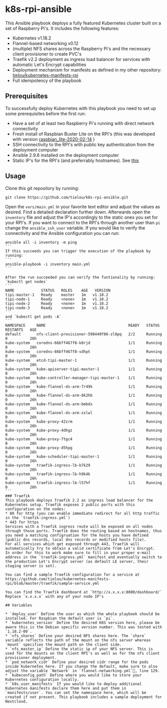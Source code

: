 # k8s-rpi-ansible
This Ansible playbook deploys a fully featured Kubernetes cluster built on a set of Raspberry Pi's.
It includes the following features:
* Kubernetes v1.18.2
* Flannel-based networking v0.12
* (multiple) NFS shares across the Raspberry Pi's and the necessary client provisioner to create PVC's
* Traefik v2.2 deployment as ingress load balancer for services with automatic Let's Encrypt capabilities
* Deployment mechanism for manifests as defined in my other repository: [tielou/kubernetes-manifests-rpi](https://github.com/tielou/kubernetes-manifests-rpi)
* Full idempotency of the playbook

## Prerequisites
To successfully deploy Kubernetes with this playbook you need to set up some prerequisites before the first run:
* Have a set of at least two Raspberry Pi's running with direct network connectivity
* Fresh install of Raspbian Buster Lite on the RPI's (this was developed with version [raspbian_lite-2020-02-14](http://downloads.raspberrypi.org/raspbian_lite/images/raspbian_lite-2020-02-14/2020-02-13-raspbian-buster-lite.zip) )
* SSH connectivity to the RPI's with public key authentication from the deployment computer
* Ansible 2.9.6 installed on the deployment computer
* Static IP's for the RPI's (and preferrably hostnames). See [this](https://thepihut.com/blogs/raspberry-pi-tutorials/how-to-give-your-raspberry-pi-a-static-ip-address-update)

## Usage
Clone this git repository by running:
```
git clone https://github.com/tielou/k8s-rpi-ansible.git
```
Open the `vars/main.yml` in your favorite text editor and adjust the values as desired. Find a detailed declaration further down.
Afterwards open the `ìnventory` file and adjust the IP's accordingly to the static ones you set for your RPI's. If you want to connect to the RPI's through another user than `pi` change the `ansible_ssh_user` variable.
If you would like to verify the connectivity and the Ansible configuration you can run:
````
ansible all -i inventory -m ping
```
If this succeeds you can trigger the execution of the playbook by running:
```
ansible-playbook -i inventory main.yml
```

After the run succeeded you can verify the funtionality by running:
`kubectl get nodes`
```
NAME            STATUS   ROLES    AGE   VERSION
tipi-master-1   Ready    master   1m   v1.18.2
tipi-node-1     Ready    <none>   1m   v1.18.2
tipi-node-2     Ready    <none>   1m   v1.18.2
tipi-node-3     Ready    <none>   1m   v1.18.2
```
and `kubectl get pods -A`
```
NAMESPACE     NAME                                     READY   STATUS    RESTARTS   AGE
default       nfs-client-provisioner-598449f86-zl8pq   2/2     Running   0          26h
kube-system   coredns-66bff467f8-k8rjd                 1/1     Running   0          26h
kube-system   coredns-66bff467f8-sdhpt                 1/1     Running   0          26h
kube-system   etcd-tipi-master-1                       1/1     Running   0          26h
kube-system   kube-apiserver-tipi-master-1             1/1     Running   0          26h
kube-system   kube-controller-manager-tipi-master-1    1/1     Running   0          26h
kube-system   kube-flannel-ds-arm-7r49k                1/1     Running   0          26h
kube-system   kube-flannel-ds-arm-8k2hb                1/1     Running   0          26h
kube-system   kube-flannel-ds-arm-bmbdx                1/1     Running   0          26h
kube-system   kube-flannel-ds-arm-zxlwl                1/1     Running   0          26h
kube-system   kube-proxy-42zrm                         1/1     Running   0          26h
kube-system   kube-proxy-4dhgz                         1/1     Running   0          26h
kube-system   kube-proxy-7tgc4                         1/1     Running   0          26h
kube-system   kube-proxy-d5hpg                         1/1     Running   0          26h
kube-system   kube-scheduler-tipi-master-1             1/1     Running   0          26h
kube-system   traefik-ingress-lb-b7k29                 1/1     Running   0          26h
kube-system   traefik-ingress-lb-h9k4k                 1/1     Running   0          26h
kube-system   traefik-ingress-lb-l57hf                 1/1     Running   0          26h
```
### Traefik
This playbook deploys Traefik 2.2 as ingress load balancer for the Kubernetes setup. Traefik exposes 2 public ports with this configuration on the nodes:
* 80 for http (you can enable immediate redirect for all http traffic in the `traefik-ingress.yml`)
* 443 for https
Services with a Traefik ingress route will be exposed on all nodes through those ports. Traefik does the routing based on hostnames, thus you need a matching configruation for the hosts you have defined (public dns records, local dns records or modified hosts file).
For all services which get exposed through 443, Traefik will automatically try to obtain a valid certificate from Let's Encrypt.
In order for this to work make sure to fill in your proper e-mail address in the `traefik-ingress.yml` manifest and eventually switch to the production Let's Encrypt server (as default LE server, their staging server is set).

You can find a sample Traefik configuration for a service at https://github.com/tielou/kubernetes-manifests-rpi/blob/master/traefik/sample-service.yml

You can find the Traefik dashboard at `http://x.x.x.x:8080/dashboard/` Replace `x.x.x.x` with any of your node IP's

## Variables

* `deploy_user` Define the user as which the whole playbook should be installed. For Raspbian the default user is `pi`.
* `kubernetes_version` Define the desired K8S version here, please be aware this is the Debian specific version number. This was tested with `1.18.2-00`.
* `nfs_shares` Define your desired NFS shares here. The `share` variable reflects the path of the mount on the nfs server whereas `mount` specifies the mount path on the client side.
* `nfs_master_ip` Define the static ip of your NFS server. This is used for the mounts on the client RPI's as well as for the nfs client provisioner deployment.
* `pod_network_cidr` Define your desired cidr range for the pods inside Kubernetes here. If you change the default, make sure to also adjust the variable `Network` in `flannel-networking.yml`, line 129.
* `kubeconfig_path` Define where you would like to store your Kubernetes configuration locally.
* `k8s_user_manifests` If you would like to deploy additional Kubernetes manifests declare them here and put them in `manifests/user`. You can set the namespace here, which will be created if not present. This playbook includes a sample deployment for Nextcloud.